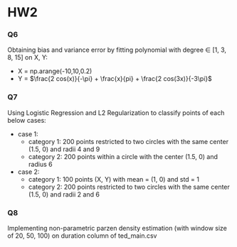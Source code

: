 # HW2
### Q6
Obtaining bias and variance error by fitting polynomial with degree $\in$ [1, 3, 8, 15] on X, Y:
* X =  np.arange(-10,10,0.2)
* Y =  $\frac{2 cos(x)}{-\pi} + \frac{x}{pi} + \frac{2 cos(3x)}{-3\pi}$
### Q7
Using Logistic Regression and L2 Regularization to classify points of each below cases:
* case 1:
  * category 1: 200 points restricted to two circles with the same center (1.5, 0) and radii 4 and 9
  * category 2: 200 points within a circle with the center (1.5, 0) and radius 6
* case 2:
  * category 1: 100 points (X, Y) with mean = (1, 0) and std = 1 
  * category 2: 200 points restricted to two circles with the same center (1.5, 0) and radii 2 and 6
### Q8
Implementing non-parametric parzen density estimation (with window size of 20, 50, 100) on duration column of ted_main.csv
